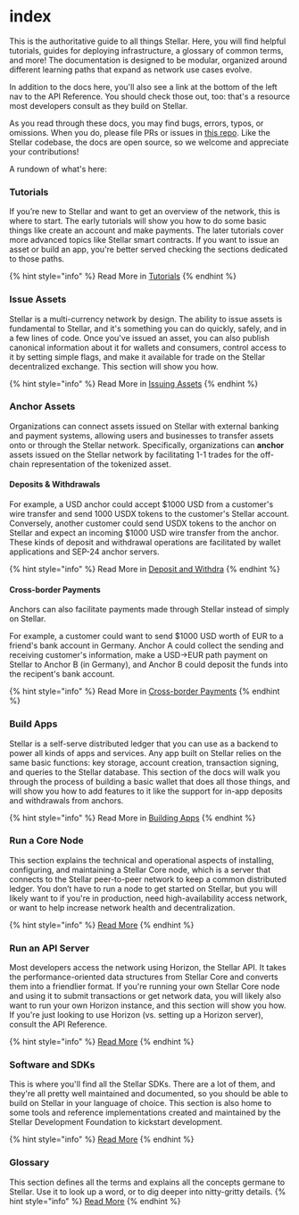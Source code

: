 # index

This is the authoritative guide to all things Stellar. Here, you will find helpful tutorials, guides for deploying infrastructure, a glossary of common terms, and more! The documentation is designed to be modular, organized around different learning paths that expand as network use cases evolve.

In addition to the docs here, you'll also see a link at the bottom of the left nav to the API Reference. You should check those out, too: that's a resource most developers consult as they build on Stellar.

As you read through these docs, you may find bugs, errors, typos, or omissions. When you do, please file PRs or issues in [this repo](https://github.com/stellar/new-docs/issues/new). Like the Stellar codebase, the docs are open source, so we welcome and appreciate your contributions!

A rundown of what's here:

### Tutorials

If you’re new to Stellar and want to get an overview of the network, this is where to start. The early tutorials will show you how to do some basic things like create an account and make payments. The later tutorials cover more advanced topics like Stellar smart contracts. If you want to issue an asset or build an app, you're better served checking the sections dedicated to those paths.&#x20;

{% hint style="info" %}
Read More in [Tutorials](../docs/tutorials/create-account.mdx)
{% endhint %}

### Issue Assets

Stellar is a multi-currency network by design. The ability to issue assets is fundamental to Stellar, and it's something you can do quickly, safely, and in a few lines of code. Once you've issued an asset, you can also publish canonical information about it for wallets and consumers, control access to it by setting simple flags, and make it available for trade on the Stellar decentralized exchange. This section will show you how.

{% hint style="info" %}
Read More in [Issuing Assets](../docs/issuing-assets/index.mdx)
{% endhint %}

### Anchor Assets

Organizations can connect assets issued on Stellar with external banking and payment systems, allowing users and businesses to transfer assets onto or through the Stellar network. Specifically, organizations can **anchor** assets issued on the Stellar network by facilitating 1-1 trades for the off-chain representation of the tokenized asset.

#### Deposits & Withdrawals

For example, a USD anchor could accept $1000 USD from a customer's wire transfer and send 1000 USDX tokens to the customer's Stellar account. Conversely, another customer could send USDX tokens to the anchor on Stellar and expect an incoming $1000 USD wire transfer from the anchor. These kinds of deposit and withdrawal operations are facilitated by wallet applications and SEP-24 anchor servers.

{% hint style="info" %}
Read More in [Deposit and Withdra](../docs/anchoring-assets/enabling-deposit-and-withdrawal/index.mdx)
{% endhint %}

#### Cross-border Payments

Anchors can also facilitate payments made through Stellar instead of simply on Stellar.

For example, a customer could want to send $1000 USD worth of EUR to a friend's bank account in Germany. Anchor A could collect the sending and receiving customer's information, make a USD->EUR path payment on Stellar to Anchor B (in Germany), and Anchor B could deposit the funds into the recipent's bank account.

{% hint style="info" %}
Read More in [Cross-border Payments](../docs/anchoring-assets/enabling-cross-border-payments/index.mdx)
{% endhint %}

### Build Apps

Stellar is a self-serve distributed ledger that you can use as a backend to power all kinds of apps and services. Any app built on Stellar relies on the same basic functions: key storage, account creation, transaction signing, and queries to the Stellar database. This section of the docs will walk you through the process of building a basic wallet that does all those things, and will show you how to add features to it like the support for in-app deposits and withdrawals from anchors.

{% hint style="info" %}
Read More in [Building Apps](../docs/building-apps/index.mdx)
{% endhint %}

### Run a Core Node

This section explains the technical and operational aspects of installing, configuring, and maintaining a Stellar Core node, which is a server that connects to the Stellar peer-to-peer network to keep a common distributed ledger. You don’t have to run a node to get started on Stellar, but you will likely want to if you're in production, need high-availability access network, or want to help increase network health and decentralization.

{% hint style="info" %}
[Read More](../docs/run-core-node/index.mdx)
{% endhint %}

### Run an API Server

Most developers access the network using Horizon, the Stellar API. It takes the performance-oriented data structures from Stellar Core and converts them into a friendlier format. If you're running your own Stellar Core node and using it to submit transactions or get network data, you will likely also want to run your own Horizon instance, and this section will show you how. If you're just looking to use Horizon (vs. setting up a Horizon server), consult the API Reference.

{% hint style="info" %}
[Read More](../docs/run-api-server/index.mdx)
{% endhint %}

### Software and SDKs

This is where you'll find all the Stellar SDKs. There are a lot of them, and they're all pretty well maintained and documented, so you should be able to build on Stellar in your language of choice. This section is also home to some tools and reference implementations created and maintained by the Stellar Development Foundation to kickstart development.

{% hint style="info" %}
[Read More](../docs/software-and-sdks/index.mdx)
{% endhint %}

### Glossary
This section defines all the terms and explains all the concepts germane to Stellar. Use it to look up a word, or to dig deeper into nitty-gritty details.
{% hint style="info" %}
[Read More](../docs/glossary/accounts.mdx)
{% endhint %}